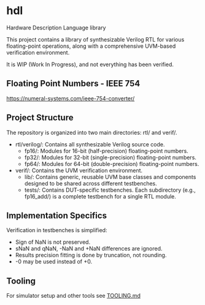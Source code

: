# hdl

Hardware Description Language library

This project contains a library of synthesizable Verilog RTL for various floating-point operations, along with a comprehensive UVM-based verification environment.

It is WIP (Work In Progress), and not everything has been verified.

## Floating Point Numbers - IEEE 754

<https://numeral-systems.com/ieee-754-converter/>

## Project Structure

The repository is organized into two main directories: rtl/ and verif/.

* rtl/verilog/: Contains all synthesizable Verilog source code.  
  * fp16/: Modules for 16-bit (half-precision) floating-point numbers.  
  * fp32/: Modules for 32-bit (single-precision) floating-point numbers.  
  * fp64/: Modules for 64-bit (double-precision) floating-point numbers.  
* verif/: Contains the UVM verification environment.  
  * lib/: Contains generic, reusable UVM base classes and components designed to be shared across different testbenches.  
  * tests/: Contains DUT-specific testbenches. Each subdirectory (e.g., fp16\_add/) is a complete testbench for a single RTL module.

## Implementation Specifics

Verification in testbenches is simplified:

* Sign of NaN is not preserved.
* sNaN and qNaN, -NaN and +NaN differences are ignored.
* Results precision fitting is done by truncation, not rounding.
* -0 may be used instead of +0.



## Tooling

For simulator setup and other tools see [TOOLING.md](TOOLING.md)
